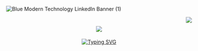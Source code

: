 
![Blue Modern Technology LinkedIn Banner (1)](https://github.com/SumeyraBayrak/SumeyraBayrak/assets/136161028/404f1bba-7f3d-4853-a195-4a9abb08a8c1)

<img align="right" src="https://visitor-badge.laobi.icu/badge?page_id=SumeyraBayrak.SumeyraBayrak" />

<h1 align="center">
    <img src="https://readme-typing-svg.herokuapp.com/?font=Righteous&size=35&center=true&vCenter=true&width=500&height=70&duration=4000&lines=Hi+There!+👋;+I'm+Sumeyra+Bayrak!;" />
</h1>

<div align="center">
 <a href="https://github.com/SumeyraBayrak">
  <img src="https://readme-typing-svg.demolab.com?font=Fira+Code&size=28&duration=3000&pause=500&center=true&vCenter=true&width=435&lines= HELLO+THERE!+%F0%9F%91%BE+WELCOME+%F0%9F%99%8B%F0%9F%8F%BB;MY+NAME+IS+SUMEYRA+%F0%9F%98%BC;SUMEYRA+BAYRAK+%F0%9F%A4%93" alt="Typing SVG" />
 </a>
</div>

